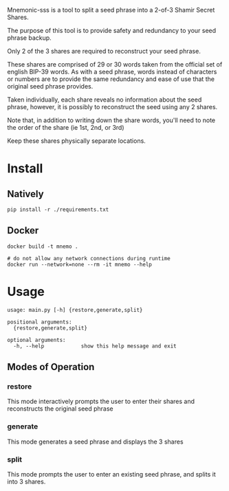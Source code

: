 Mnemonic-sss is a tool to split a seed phrase into a 2-of-3 Shamir Secret Shares.

The purpose of this tool is to provide safety and redundancy to your seed phrase backup.

Only 2 of the 3 shares are required to reconstruct your seed phrase.

These shares are comprised of 29 or 30 words taken from the official set of english BIP-39 words.
As with a seed phrase, words instead of characters or numbers are to provide the same redundancy and
ease of use that the original seed phrase provides.

Taken individually, each share reveals no information about the seed phrase, however,
it is possibly to reconstruct the seed using any 2 shares.

Note that, in addition to writing down the share words, you'll need to note the order of the share (ie 1st, 2nd, or 3rd)

Keep these shares physically separate locations.

# Install

## Natively
```
pip install -r ./requirements.txt
```

## Docker
```
docker build -t mnemo .

# do not allow any network connections during runtime
docker run --network=none --rm -it mnemo --help
```

# Usage
```
usage: main.py [-h] {restore,generate,split}

positional arguments:
  {restore,generate,split}

optional arguments:
  -h, --help            show this help message and exit
```

## Modes of Operation
### restore
This mode interactively prompts the user to enter their shares and reconstructs the original seed phrase

### generate
This mode generates a seed phrase and displays the 3 shares

### split
This mode prompts the user to enter an existing seed phrase, and splits it into 3 shares.
